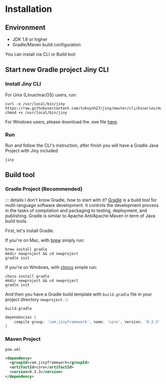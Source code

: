 # Installation

## Environment

- JDK 1.8 or higher
- Gradle/Maven build configuration

You can install via CLI or Build tool

## Start new Gradle project Jiny CLI

### Install Jiny CLI

For Unix (Linux/macOS) users, run:

```shell script
curl -o /usr/local/bin/jiny https://raw.githubusercontent.com/tuhuynh27/jiny/master/cli/binaries/macos/jinycli
chmod +x /usr/local/bin/jiny
```

For Windows users, please download the .exe file [here](https://github.com/tuhuynh27/jiny/blob/master/cli/binaries/windows/jinycli.exe).

### Run

Run and follow the CLI's instruction, after finish you will have a Gradle Java Project with Jiny included

```shell script
jiny
```

## Build tool

### Gradle Project (Recommended)

::: details I don't know Gradle, how to start with it?
[Gradle](https://gradle.org/) is a build tool for multi-language software development. It controls the development process in the tasks of compilation and packaging to testing, deployment, and publishing. Gradle is similar to Apache Ant/Apache Maven in term of Java build tools.

First, let's install Gradle.

If you're on Mac, with [brew](https://brew.sh/) simply run:
```shell script
brew install gradle
mkdir newproject && cd newproject
gradle init
```

If you're on Windows, with [choco](https://chocolatey.org/install) simple run:
```shell script
choco install gradle
mkdir newproject && cd newproject
gradle init
```

And then you have a Gradle build template with `build.gradle` file in your project directory `newproject`.
:::

`build.gradle`

```groovy
dependencies {
    compile group: 'com.jinyframework', name: 'core', version: '0.3.3'
}
```

### Maven Project

`pom.xml`

```xml
<dependency>
  <groupId>com.jinyframework</groupId>
  <artifactId>core</artifactId>
  <version>0.3.3</version>
</dependency>
```
